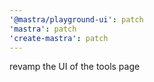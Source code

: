 ```yaml
---
'@mastra/playground-ui': patch
'mastra': patch
'create-mastra': patch
---
```


revamp the UI of the tools page
